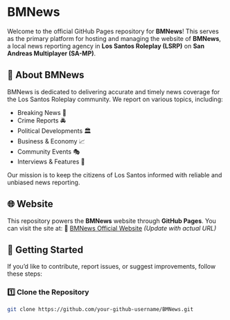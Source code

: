 # BMNews

Welcome to the official GitHub Pages repository for **BMNews**! This serves as the primary platform for hosting and managing the website of **BMNews**, a local news reporting agency in **Los Santos Roleplay (LSRP)** on **San Andreas Multiplayer (SA-MP)**.

## 📢 About BMNews
BMNews is dedicated to delivering accurate and timely news coverage for the Los Santos Roleplay community. We report on various topics, including:
- Breaking News 📰
- Crime Reports 🚔
- Political Developments 🏛️
- Business & Economy 📈
- Community Events 🎭
- Interviews & Features 🎤

Our mission is to keep the citizens of Los Santos informed with reliable and unbiased news reporting.

## 🌐 Website
This repository powers the **BMNews** website through **GitHub Pages**. You can visit the site at:
🔗 [BMNews Official Website](https://your-github-username.github.io/BMNews/) *(Update with actual URL)*

## 🚀 Getting Started
If you’d like to contribute, report issues, or suggest improvements, follow these steps:

### 1️⃣ Clone the Repository
```sh
git clone https://github.com/your-github-username/BMNews.git
